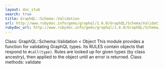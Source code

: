 ```yaml
---
layout: doc_stub
search: true
title: GraphQL::Schema::Validation
url: http://www.rubydoc.info/gems/graphql/1.6.0/GraphQL/Schema/Validation
rubydoc_url: http://www.rubydoc.info/gems/graphql/1.6.0/GraphQL/Schema/Validation
---
```


Class: GraphQL::Schema::Validation < Object
This module provides a function for validating GraphQL types. 
Its RULES contain objects that respond to `#call(type)`. Rules are
looked up for given types (by class ancestry), then applied to the
object until an error is returned. 
Class methods:
validate

